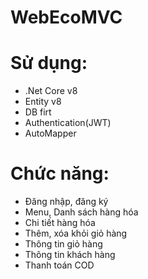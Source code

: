 # WebEcoMVC
# Sử dụng:
- .Net Core v8
- Entity v8
- DB firt
- Authentication(JWT)
- AutoMapper
# Chức năng:
- Đăng nhập, đăng ký 
- Menu, Danh sách hàng hóa
- Chi tiết hàng hóa
- Thêm, xóa khỏi giỏ hàng
- Thông tin giỏ hàng
- Thông tin khách hàng
- Thanh toán COD
